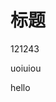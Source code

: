 <html lang="en">
<head>
    <meta charset="UTF-8">
    <title>Hello</title>
</head>
<body>
<img scr="002.jpg"/>
<h1>标题</h1>
<p>121243</p>
<p>uoiuiou</p>
<p>hello</p>
</body>
</html>
